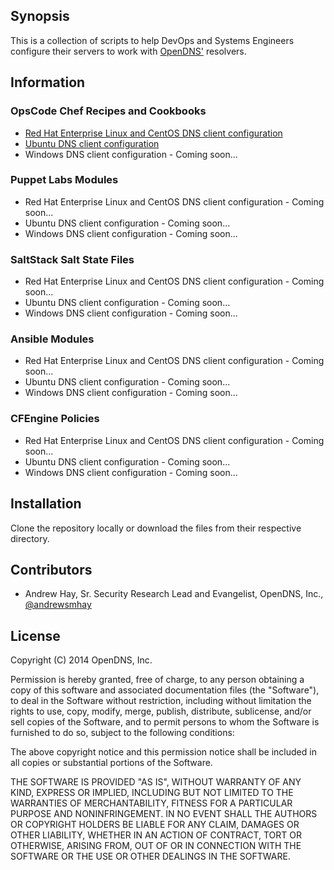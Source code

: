 ## Synopsis

This is a collection of scripts to help DevOps and Systems Engineers configure their servers to work with [OpenDNS'](http://www.opendns.com) resolvers.

## Information
### OpsCode Chef Recipes and Cookbooks
* [Red Hat Enterprise Linux and CentOS DNS client configuration](./chef/opendns_rh_centos)
* [Ubuntu DNS client configuration](./chef/opendns_ubuntu)
* Windows DNS client configuration - Coming soon...

### Puppet Labs Modules
* Red Hat Enterprise Linux and CentOS DNS client configuration - Coming soon...
* Ubuntu DNS client configuration - Coming soon...
* Windows DNS client configuration - Coming soon...

### SaltStack Salt State Files
* Red Hat Enterprise Linux and CentOS DNS client configuration - Coming soon...
* Ubuntu DNS client configuration - Coming soon...
* Windows DNS client configuration - Coming soon...

### Ansible Modules
* Red Hat Enterprise Linux and CentOS DNS client configuration - Coming soon...
* Ubuntu DNS client configuration - Coming soon...
* Windows DNS client configuration - Coming soon...

### CFEngine Policies
* Red Hat Enterprise Linux and CentOS DNS client configuration - Coming soon...
* Ubuntu DNS client configuration - Coming soon...
* Windows DNS client configuration - Coming soon...

## Installation

Clone the repository locally or download the files from their respective directory.

## Contributors

* Andrew Hay, Sr. Security Research Lead and Evangelist, OpenDNS, Inc., [@andrewsmhay](http://twitter.com/andrewsmhay)

## License

Copyright (C) 2014 OpenDNS, Inc.

Permission is hereby granted, free of charge, to any person obtaining a copy of this software and associated documentation files (the "Software"), to deal in the Software without restriction, including without limitation the rights to use, copy, modify, merge, publish, distribute, sublicense, and/or sell copies of the Software, and to permit persons to whom the Software is furnished to do so, subject to the following conditions:

The above copyright notice and this permission notice shall be included in all copies or substantial portions of the Software.

THE SOFTWARE IS PROVIDED "AS IS", WITHOUT WARRANTY OF ANY KIND, EXPRESS OR IMPLIED, INCLUDING BUT NOT LIMITED TO THE WARRANTIES OF MERCHANTABILITY, FITNESS FOR A PARTICULAR PURPOSE AND NONINFRINGEMENT. IN NO EVENT SHALL THE AUTHORS OR COPYRIGHT HOLDERS BE LIABLE FOR ANY CLAIM, DAMAGES OR OTHER LIABILITY, WHETHER IN AN ACTION OF CONTRACT, TORT OR OTHERWISE, ARISING FROM, OUT OF OR IN CONNECTION WITH THE SOFTWARE OR THE USE OR OTHER DEALINGS IN THE SOFTWARE.